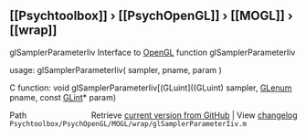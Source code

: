 ## [[Psychtoolbox]] &#8250; [[PsychOpenGL]] &#8250; [[MOGL]] &#8250; [[wrap]]

glSamplerParameterIiv  Interface to [OpenGL](OpenGL) function glSamplerParameterIiv  
  
usage:  glSamplerParameterIiv( sampler, pname, param )  
  
C function:  void glSamplerParameterIiv[(GLuint]((GLuint) sampler, [GLenum](GLenum) pname, const [GLint](GLint)\* param)  




<div class="code_header" style="text-align:right;">
  <span style="float:left;">Path&nbsp;&nbsp;</span> <span class="counter">Retrieve <a href=
  "https://raw.github.com/Psychtoolbox-3/Psychtoolbox-3/beta/Psychtoolbox/PsychOpenGL/MOGL/wrap/glSamplerParameterIiv.m">current version from GitHub</a> | View <a href=
  "https://github.com/Psychtoolbox-3/Psychtoolbox-3/commits/beta/Psychtoolbox/PsychOpenGL/MOGL/wrap/glSamplerParameterIiv.m">changelog</a></span>
</div>
<div class="code">
  <code>Psychtoolbox/PsychOpenGL/MOGL/wrap/glSamplerParameterIiv.m</code>
</div>

